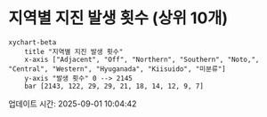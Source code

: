 # 지역별 지진 발생 횟수 (상위 10개)

```mermaid
xychart-beta
    title "지역별 지진 발생 횟수"
    x-axis ["Adjacent", "Off", "Northern", "Southern", "Noto,", "Central", "Western", "Hyuganada", "Kiisuido", "미분류"]
    y-axis "발생 횟수" 0 --> 2145
    bar [2143, 122, 29, 29, 21, 18, 14, 12, 9, 7]
```

업데이트 시간: 2025-09-01 10:04:42
